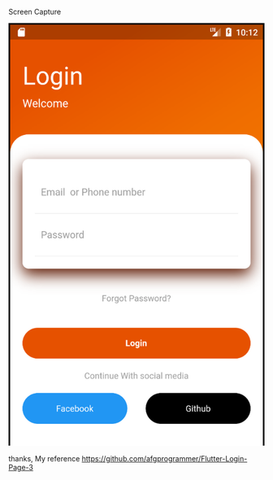 Screen Capture

![alt text](https://raw.githubusercontent.com/indogusmas/flutter_login_animation/master/login.png)


thanks,
My reference
https://github.com/afgprogrammer/Flutter-Login-Page-3
